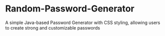 # Random-Password-Generator
A simple Java-based Password Generator with CSS styling, allowing users to create strong and customizable passwords
